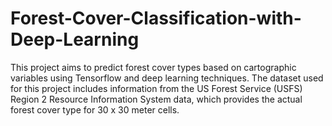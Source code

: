 # Forest-Cover-Classification-with-Deep-Learning
This project aims to predict forest cover types based on cartographic variables using Tensorflow and deep learning techniques. The dataset used for this project includes information from the US Forest Service (USFS) Region 2 Resource Information System data, which provides the actual forest cover type for 30 x 30 meter cells.
